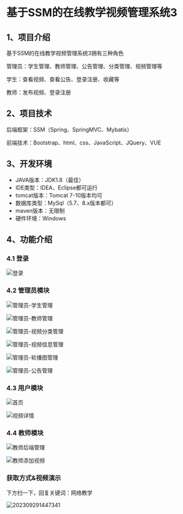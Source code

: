 # 基于SSM的在线教学视频管理系统3



## 1、项目介绍

基于SSM的在线教学视频管理系统3拥有三种角色

管理员：学生管理、教师管理、公告管理、分类管理、视频管理等

学生：查看视频、查看公告、登录注册、收藏等

教师：发布视频、登录注册


## 2、项目技术

后端框架：SSM（Spring、SpringMVC、Mybatis）

前端技术：Bootstrap、html、css、JavaScript、JQuery、VUE

## 3、开发环境

- JAVA版本：JDK1.8（最佳）
- IDE类型：IDEA、Eclipse都可运行
- tomcat版本：Tomcat 7-10版本均可
- 数据库类型：MySql（5.7、8.x版本都可） 
- maven版本：无限制
- 硬件环境：Windows


## 4、功能介绍

### 4.1 登录

![登录](https://s2.loli.net/2023/10/16/iPV96YyQCNLKTqw.jpg)

### 4.2 管理员模块

![管理员-学生管理](https://s2.loli.net/2023/10/16/nSdFBr8l1TZ9PCH.jpg)

![管理员-教师管理](https://s2.loli.net/2023/10/16/vBXmjl1xKnFCb6E.jpg)

![管理员-视频分类管理](https://s2.loli.net/2023/10/16/8zOvan59kQDy7qF.jpg)

![管理员-视频信息管理](https://s2.loli.net/2023/10/16/tBoDzSa5IlUYx7J.jpg)

![管理员-轮播图管理](https://s2.loli.net/2023/10/16/zA6HUWYrlShRPoZ.jpg)

![管理员-公告管理](https://s2.loli.net/2023/10/16/mvG4XYJt7KBWOrR.jpg)

### 4.3 用户模块

![首页](https://s2.loli.net/2023/10/16/XFHODjABE7bkoa5.jpg)

![视频详情](https://s2.loli.net/2023/10/16/LleJ6VyQY13ZHTb.jpg)

### 4.4 教师模块

![教师后端管理](https://s2.loli.net/2023/10/16/HPBel2EVY9f67kg.jpg)

![教师添加视频](https://s2.loli.net/2023/10/16/PjQAWXn6Ztfbshl.jpg)

### 获取方式&视频演示

下方扫一下，回复关键词：网络教学

![202309291447341](https://s2.loli.net/2023/10/06/lxLMirNn2tyaIob.png)





